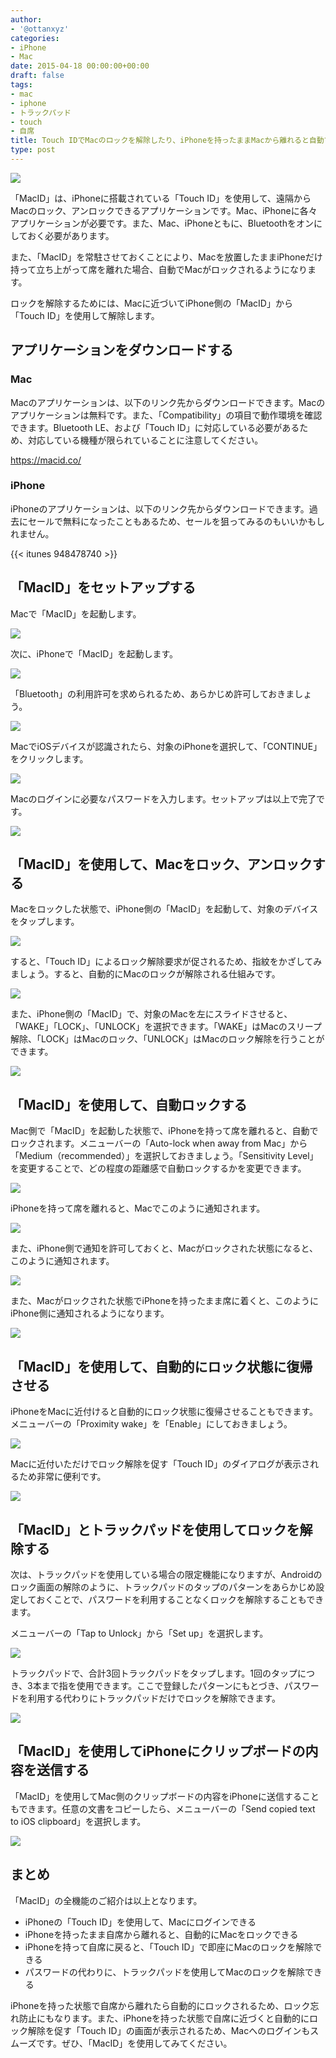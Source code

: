 ```yaml
---
author:
- '@ottanxyz'
categories:
- iPhone
- Mac
date: 2015-04-18 00:00:00+00:00
draft: false
tags:
- mac
- iphone
- トラックパッド
- touch
- 自席
title: Touch IDでMacのロックを解除したり、iPhoneを持ったままMacから離れると自動でMacをロックする「MacID」を徹底解説！
type: post
---
```


![](150418-553203d0ba692.jpg)






「MacID」は、iPhoneに搭載されている「Touch ID」を使用して、遠隔からMacのロック、アンロックできるアプリケーションです。Mac、iPhoneに各々アプリケーションが必要です。また、Mac、iPhoneともに、Bluetoothをオンにしておく必要があります。





また、「MacID」を常駐させておくことにより、Macを放置したままiPhoneだけ持って立ち上がって席を離れた場合、自動でMacがロックされるようになります。





ロックを解除するためには、Macに近づいてiPhone側の「MacID」から「Touch ID」を使用して解除します。





## アプリケーションをダウンロードする





### Mac





Macのアプリケーションは、以下のリンク先からダウンロードできます。Macのアプリケーションは無料です。また、「Compatibility」の項目で動作環境を確認できます。Bluetooth LE、および「Touch ID」に対応している必要があるため、対応している機種が限られていることに注意してください。



https://macid.co/



### iPhone





iPhoneのアプリケーションは、以下のリンク先からダウンロードできます。過去にセールで無料になったこともあるため、セールを狙ってみるのもいいかもしれません。



{{< itunes 948478740 >}}



## 「MacID」をセットアップする





Macで「MacID」を起動します。





![](150417-55310df243f7a.png)






次に、iPhoneで「MacID」を起動します。





![](150417-55310df535d0e.png)






「Bluetooth」の利用許可を求められるため、あらかじめ許可しておきましょう。





![](150418-553203d1f34ca.png)






MacでiOSデバイスが認識されたら、対象のiPhoneを選択して、「CONTINUE」をクリックします。





![](150417-55310df71d29e.png)






Macのログインに必要なパスワードを入力します。セットアップは以上で完了です。





![](150417-55310dfb0d4e8.png)






## 「MacID」を使用して、Macをロック、アンロックする





Macをロックした状態で、iPhone側の「MacID」を起動して、対象のデバイスをタップします。





![](150417-55310dff574b2.png)






すると、「Touch ID」によるロック解除要求が促されるため、指紋をかざしてみましょう。すると、自動的にMacのロックが解除される仕組みです。





![](150417-55310e0156d00.png)






また、iPhone側の「MacID」で、対象のMacを左にスライドさせると、「WAKE」「LOCK」、「UNLOCK」を選択できます。「WAKE」はMacのスリープ解除、「LOCK」はMacのロック、「UNLOCK」はMacのロック解除を行うことができます。





![](150417-55310e059b6de.png)






## 「MacID」を使用して、自動ロックする





Mac側で「MacID」を起動した状態で、iPhoneを持って席を離れると、自動でロックされます。メニューバーの「Auto-lock when away from Mac」から「Medium（recommended）」を選択しておきましょう。「Sensitivity Level」を変更することで、どの程度の距離感で自動ロックするかを変更できます。





![](150417-55311fd81f9c8.png)






iPhoneを持って席を離れると、Macでこのように通知されます。





![](150417-5531193179caa.png)






また、iPhone側で通知を許可しておくと、Macがロックされた状態になると、このように通知されます。





![](150417-5531193360679.png)






また、Macがロックされた状態でiPhoneを持ったまま席に着くと、このようにiPhone側に通知されるようになります。





![](150417-55311f5eb4e45.png)






## 「MacID」を使用して、自動的にロック状態に復帰させる





iPhoneをMacに近付けると自動的にロック状態に復帰させることもできます。メニューバーの「Proximity wake」を「Enable」にしておきましょう。





![](150418-553203d705089.png)






Macに近付いただけでロック解除を促す「Touch ID」のダイアログが表示されるため非常に便利です。





![](150417-55310e0156d00.png)






## 「MacID」とトラックパッドを使用してロックを解除する





次は、トラックパッドを使用している場合の限定機能になりますが、Androidのロック画面の解除のように、トラックパッドのタップのパターンをあらかじめ設定しておくことで、パスワードを利用することなくロックを解除することもできます。





メニューバーの「Tap to Unlock」から「Set up」を選択します。





![](150418-55320b24d24b2.png)






トラックパッドで、合計3回トラックパッドをタップします。1回のタップにつき、3本まで指を使用できます。ここで登録したパターンにもとづき、パスワードを利用する代わりにトラックパッドだけでロックを解除できます。





![](150418-55320b2889cb9.png)






## 「MacID」を使用してiPhoneにクリップボードの内容を送信する





「MacID」を使用してMac側のクリップボードの内容をiPhoneに送信することもできます。任意の文書をコピーしたら、メニューバーの「Send copied text to iOS clipboard」を選択します。





![](150418-55320b2b9e118.png)






## まとめ





「MacID」の全機能のご紹介は以上となります。






  * iPhoneの「Touch ID」を使用して、Macにログインできる
  * iPhoneを持ったまま自席から離れると、自動的にMacをロックできる
  * iPhoneを持って自席に戻ると、「Touch ID」で即座にMacのロックを解除できる
  * パスワードの代わりに、トラックパッドを使用してMacのロックを解除できる




iPhoneを持った状態で自席から離れたら自動的にロックされるため、ロック忘れ防止にもなります。また、iPhoneを持った状態で自席に近づくと自動的にロック解除を促す「Touch ID」の画面が表示されるため、Macへのログインもスムーズです。ぜひ、「MacID」を使用してみてください。